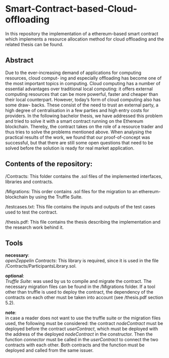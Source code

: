 # Smart-Contract-based-Cloud-offloading
In this repository the implementation of a ethereum-based smart contract which implements a resource allocation method for cloud offloading and the related thesis can be found.

## Abstract
Due to the ever-increasing demand of applications for computing resources, cloud comput- ing and especially offloading has become one of the most important topics in computing. Cloud computing has a number of essential advantages over traditional local computing: it offers external computing resources that can be more powerful, faster and cheaper than their local counterpart. However, today’s form of cloud computing also has some draw- backs. These consist of the need to trust an external party, a high degree of centralisation in a few parties and high entry costs for providers.
In the following bachelor thesis, we have addressed this problem and tried to solve it with a smart contract running on the Ethereum blockchain. Thereby, the contract takes on the role of a resource trader and thus tries to solve the problems mentioned above.
When analysing the practical results of the work, we found that our proof-of-concept was successful, but that there are still some open questions that need to be solved before the solution is ready for real market application.

## Contents of the repository:
/Contracts: This folder contains the .sol files of the implemented interfaces, libraries and contracts.

/Migrations: This order contains .sol files for the migration to an ethereum-blockchain by using the Truffle Suite.

/testcases.txt: This file contains the inputs and outputs of the test cases used to test the contract.

/thesis.pdf: This file contains the thesis describing the implementation and the research work behind it.

## Tools

**necessary**:  
*openZeppelin Contracts*: This library is required, since it is used in the file /Contracts/ParticipantsLibrary.sol.

**optional**:  
*Truffle Suite*: was used by us to compile and migrate the contract. The necessary migration files can be found in the /Migrations folder. If a tool other than truffle is used to deploy the contract, the dependency of the contracts on each other must be taken into account (see /thesis.pdf section 5.2). 

**note**:  
in case a reader does not want to use the truffle suite or the migration files used, the following must be considered: the contract *nodeContract* must be deployed before the contract *userContract*, which must be deployed with the address of the deployed *nodeContract* in the constructor.
Then the function *connector* must be called in the *userContract* to connect the two contracts with each other.
Both contracts and the function must be deployed and called from the same issuer.

